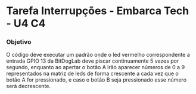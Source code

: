 # Tarefa Interrupções - Embarca Tech - U4 C4

### Objetivo
O código deve executar um padrão onde o led vermelho correspondente a entrada GPIO 13 da BitDogLab deve piscar continuamente 5 vezes por segundo, enquanto ao apertar o botão A irão aparecer números de 0 a 9 representados na matriz de leds de forma crescente a cada vez que o botão A for pressionado, e caso o botão B seja pressionado esse número será decrescente.

